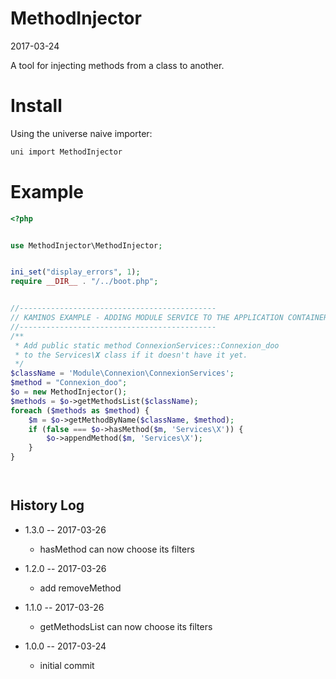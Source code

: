 MethodInjector
==================
2017-03-24


A tool for injecting methods from a class to another.






Install
===========
Using the universe naive importer:

```bash
uni import MethodInjector
```




Example
==========
```php
<?php


use MethodInjector\MethodInjector;


ini_set("display_errors", 1);
require __DIR__ . "/../boot.php";


//--------------------------------------------
// KAMINOS EXAMPLE - ADDING MODULE SERVICE TO THE APPLICATION CONTAINER
//--------------------------------------------
/**
 * Add public static method ConnexionServices::Connexion_doo
 * to the Services\X class if it doesn't have it yet.
 */
$className = 'Module\Connexion\ConnexionServices';
$method = "Connexion_doo";
$o = new MethodInjector();
$methods = $o->getMethodsList($className);
foreach ($methods as $method) {
    $m = $o->getMethodByName($className, $method);
    if (false === $o->hasMethod($m, 'Services\X')) {
        $o->appendMethod($m, 'Services\X');
    }
}




```





History Log
------------------

- 1.3.0 -- 2017-03-26

    - hasMethod can now choose its filters
    
- 1.2.0 -- 2017-03-26

    - add removeMethod
    
- 1.1.0 -- 2017-03-26

    - getMethodsList can now choose its filters
    
- 1.0.0 -- 2017-03-24

    - initial commit
    
